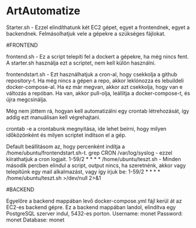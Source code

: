 # ArtAutomatize
Starter.sh - Ezzel elindíthatunk két EC2 gépet, egyet a frontendnek, egyet a backendnek.
  Felmásolhatjuk vele a gépekre a szükséges fájlokat.

#FRONTEND

frontend.sh - Ez a script telepíti fel a dockert a gépekre, ha még nincs fent.
  A starter.sh használja ezt a scriptet, nem kell külön használni.

frontendstart.sh - Ezt használhatjuk a cron-al, hogy csekkolja a github repository-t.
  Ha még nincs a gépen a repo, akkor leklónozza és lebuildeli docker-compose-al.
  Ha ez már megvan, akkor azt csekkolja, hogy van e változás a repóban.
  Ha van, akkor pull-olja, leállítja a docker-compose-t, és újra megcsinálja.

Még nem jöttem rá, hogyan kell automatizálni egy crontab létrehozását, így addig
ezt manuálisan kell végrehajtani.

crontab -e a crontabunk megnyitása, ide lehet beírni, hogy milyen időközönként és
milyen scriptet indítson el a gép. 

Default beállításom az, hogy percenként indítja a /home/ubuntu/frontendstart.sh-t.
grep CRON /var/log/syslog - ezzel kiírathatjuk a cron logjait.
1-59/2 * * * * /home/ubuntu/teszt.sh - Minden második percben elindul a script, output
nincs, ha szeretnénk, akkor vagy telepítünk egy mail alkalmazást, vagy így írjuk be:
1-59/2 * * * * /home/ubuntu/teszt.sh >/dev/null 2>&1

#BACKEND

Egyelőre a backend mappában levő docker-compose.yml fájl kerül át az EC2-es backend gépre.
Ez a backend mappában landol, elindítva egy PostgreSQL szerver indul, 5432-es porton.
Username: monet
Password: monet
Database: monet